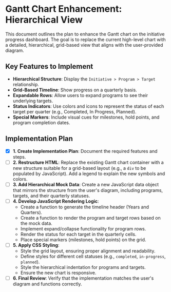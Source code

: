 # Gantt Chart Enhancement: Hierarchical View

This document outlines the plan to enhance the Gantt chart on the initiative progress dashboard. The goal is to replace the current high-level chart with a detailed, hierarchical, grid-based view that aligns with the user-provided diagram.

## Key Features to Implement

-   **Hierarchical Structure**: Display the `Initiative > Program > Target` relationship.
-   **Grid-Based Timeline**: Show progress on a quarterly basis.
-   **Expandable Rows**: Allow users to expand programs to see their underlying targets.
-   **Status Indicators**: Use colors and icons to represent the status of each target per quarter (e.g., Completed, In Progress, Planned).
-   **Special Markers**: Include visual cues for milestones, hold points, and program completion dates.

## Implementation Plan

-   [x] **1. Create Implementation Plan**: Document the required features and steps.
-   [ ] **2. Restructure HTML**: Replace the existing Gantt chart container with a new structure suitable for a grid-based layout (e.g., a `div` to be populated by JavaScript). Add a legend to explain the new symbols and colors.
-   [ ] **3. Add Hierarchical Mock Data**: Create a new JavaScript data object that mirrors the structure from the user's diagram, including programs, targets, and their quarterly statuses.
-   [ ] **4. Develop JavaScript Rendering Logic**:
    -   Create a function to generate the timeline header (Years and Quarters).
    -   Create a function to render the program and target rows based on the mock data.
    -   Implement expand/collapse functionality for program rows.
    -   Render the status for each target in the quarterly cells.
    -   Place special markers (milestones, hold points) on the grid.
-   [ ] **5. Apply CSS Styling**:
    -   Style the grid layout, ensuring proper alignment and readability.
    -   Define styles for different cell statuses (e.g., `completed`, `in-progress`, `planned`).
    -   Style the hierarchical indentation for programs and targets.
    -   Ensure the new chart is responsive.
-   [ ] **6. Final Review**: Verify that the implementation matches the user's diagram and functions correctly.

